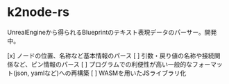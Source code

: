# k2node-rs

UnrealEngineから得られるBlueprintのテキスト表現データのパーサー。開発中。

[x] ノードの位置、名称など基本情報のパース
[ ] 引数・戻り値の名称や接続関係など、ピン情報のパース
[ ] プログラムでの利便性が高い一般的なフォーマット(json, yamlなど)への再構築
[ ] WASMを用いたJSライブラリ化
